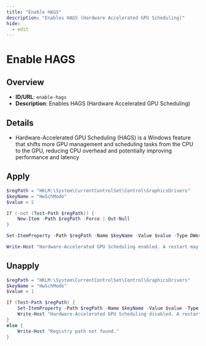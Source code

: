 ```yaml
---
title: "Enable HAGS"
description: "Enables HAGS (Hardware Accelerated GPU Scheduling)"
hide:
  - edit
---
```


<!-- ⚠️ This file is auto-generated. Do not edit manually. -->

# Enable HAGS

## Overview
- **ID/URL**: `enable-hags`
- **Description**: Enables HAGS (Hardware Accelerated GPU Scheduling)



## Details

- Hardware-Accelerated GPU Scheduling (HAGS) is a Windows feature that shifts more GPU management and scheduling tasks from the CPU to the GPU, reducing CPU overhead and potentially improving performance and latency





## Apply

```powershell
$regPath = "HKLM:\System\CurrentControlSet\Control\GraphicsDrivers"
$keyName = "HwSchMode"
$value = 2

If (-not (Test-Path $regPath)) {
    New-Item -Path $regPath -Force | Out-Null
}

Set-ItemProperty -Path $regPath -Name $keyName -Value $value -Type DWord

Write-Host "Hardware-Accelerated GPU Scheduling enabled. A restart may be required."

```

## Unapply

```powershell
$regPath = "HKLM:\System\CurrentControlSet\Control\GraphicsDrivers"
$keyName = "HwSchMode"
$value = 1

If (Test-Path $regPath) {
    Set-ItemProperty -Path $regPath -Name $keyName -Value $value -Type DWord
    Write-Host "Hardware-Accelerated GPU Scheduling disabled. A restart may be required."
}
else {
    Write-Host "Registry path not found."
}

```
